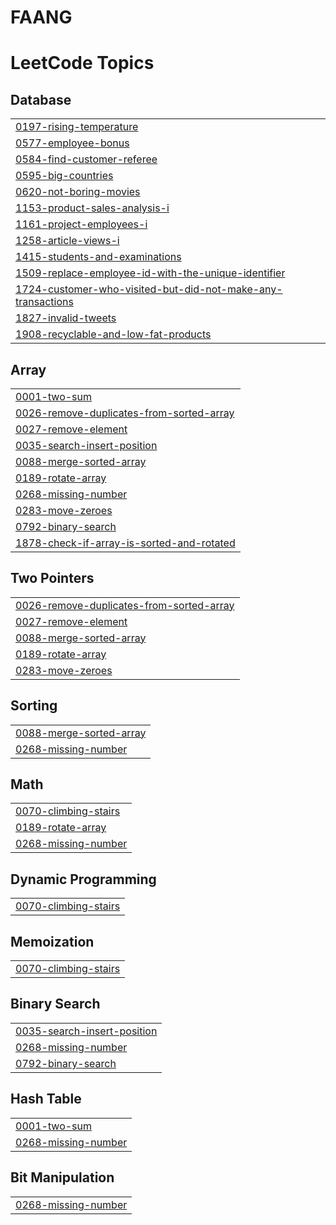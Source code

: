 # FAANG
<!---LeetCode Topics Start-->
# LeetCode Topics
## Database
|  |
| ------- |
| [0197-rising-temperature](https://github.com/TapItNinja/FAANG/tree/master/0197-rising-temperature) |
| [0577-employee-bonus](https://github.com/TapItNinja/FAANG/tree/master/0577-employee-bonus) |
| [0584-find-customer-referee](https://github.com/TapItNinja/FAANG/tree/master/0584-find-customer-referee) |
| [0595-big-countries](https://github.com/TapItNinja/FAANG/tree/master/0595-big-countries) |
| [0620-not-boring-movies](https://github.com/TapItNinja/FAANG/tree/master/0620-not-boring-movies) |
| [1153-product-sales-analysis-i](https://github.com/TapItNinja/FAANG/tree/master/1153-product-sales-analysis-i) |
| [1161-project-employees-i](https://github.com/TapItNinja/FAANG/tree/master/1161-project-employees-i) |
| [1258-article-views-i](https://github.com/TapItNinja/FAANG/tree/master/1258-article-views-i) |
| [1415-students-and-examinations](https://github.com/TapItNinja/FAANG/tree/master/1415-students-and-examinations) |
| [1509-replace-employee-id-with-the-unique-identifier](https://github.com/TapItNinja/FAANG/tree/master/1509-replace-employee-id-with-the-unique-identifier) |
| [1724-customer-who-visited-but-did-not-make-any-transactions](https://github.com/TapItNinja/FAANG/tree/master/1724-customer-who-visited-but-did-not-make-any-transactions) |
| [1827-invalid-tweets](https://github.com/TapItNinja/FAANG/tree/master/1827-invalid-tweets) |
| [1908-recyclable-and-low-fat-products](https://github.com/TapItNinja/FAANG/tree/master/1908-recyclable-and-low-fat-products) |
## Array
|  |
| ------- |
| [0001-two-sum](https://github.com/TapItNinja/FAANG/tree/master/0001-two-sum) |
| [0026-remove-duplicates-from-sorted-array](https://github.com/TapItNinja/FAANG/tree/master/0026-remove-duplicates-from-sorted-array) |
| [0027-remove-element](https://github.com/TapItNinja/FAANG/tree/master/0027-remove-element) |
| [0035-search-insert-position](https://github.com/TapItNinja/FAANG/tree/master/0035-search-insert-position) |
| [0088-merge-sorted-array](https://github.com/TapItNinja/FAANG/tree/master/0088-merge-sorted-array) |
| [0189-rotate-array](https://github.com/TapItNinja/FAANG/tree/master/0189-rotate-array) |
| [0268-missing-number](https://github.com/TapItNinja/FAANG/tree/master/0268-missing-number) |
| [0283-move-zeroes](https://github.com/TapItNinja/FAANG/tree/master/0283-move-zeroes) |
| [0792-binary-search](https://github.com/TapItNinja/FAANG/tree/master/0792-binary-search) |
| [1878-check-if-array-is-sorted-and-rotated](https://github.com/TapItNinja/FAANG/tree/master/1878-check-if-array-is-sorted-and-rotated) |
## Two Pointers
|  |
| ------- |
| [0026-remove-duplicates-from-sorted-array](https://github.com/TapItNinja/FAANG/tree/master/0026-remove-duplicates-from-sorted-array) |
| [0027-remove-element](https://github.com/TapItNinja/FAANG/tree/master/0027-remove-element) |
| [0088-merge-sorted-array](https://github.com/TapItNinja/FAANG/tree/master/0088-merge-sorted-array) |
| [0189-rotate-array](https://github.com/TapItNinja/FAANG/tree/master/0189-rotate-array) |
| [0283-move-zeroes](https://github.com/TapItNinja/FAANG/tree/master/0283-move-zeroes) |
## Sorting
|  |
| ------- |
| [0088-merge-sorted-array](https://github.com/TapItNinja/FAANG/tree/master/0088-merge-sorted-array) |
| [0268-missing-number](https://github.com/TapItNinja/FAANG/tree/master/0268-missing-number) |
## Math
|  |
| ------- |
| [0070-climbing-stairs](https://github.com/TapItNinja/FAANG/tree/master/0070-climbing-stairs) |
| [0189-rotate-array](https://github.com/TapItNinja/FAANG/tree/master/0189-rotate-array) |
| [0268-missing-number](https://github.com/TapItNinja/FAANG/tree/master/0268-missing-number) |
## Dynamic Programming
|  |
| ------- |
| [0070-climbing-stairs](https://github.com/TapItNinja/FAANG/tree/master/0070-climbing-stairs) |
## Memoization
|  |
| ------- |
| [0070-climbing-stairs](https://github.com/TapItNinja/FAANG/tree/master/0070-climbing-stairs) |
## Binary Search
|  |
| ------- |
| [0035-search-insert-position](https://github.com/TapItNinja/FAANG/tree/master/0035-search-insert-position) |
| [0268-missing-number](https://github.com/TapItNinja/FAANG/tree/master/0268-missing-number) |
| [0792-binary-search](https://github.com/TapItNinja/FAANG/tree/master/0792-binary-search) |
## Hash Table
|  |
| ------- |
| [0001-two-sum](https://github.com/TapItNinja/FAANG/tree/master/0001-two-sum) |
| [0268-missing-number](https://github.com/TapItNinja/FAANG/tree/master/0268-missing-number) |
## Bit Manipulation
|  |
| ------- |
| [0268-missing-number](https://github.com/TapItNinja/FAANG/tree/master/0268-missing-number) |
<!---LeetCode Topics End-->